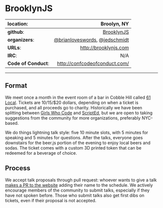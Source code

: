 # BrooklynJS

| **location**:         | Broolyn, NY                            |
|:----------------------|---------------------------------------:|
| **github**:           | [BrooklynJS](https://github.com/brooklynjs/) |
| **organizers**:       | [@brianloveswords](https://twitter.com/brianloveswords), [@jedschmidt](https://twitter.com/jedschmidt)                 |
| **URLs**:             | http://brooklynjs.com                  |
| **IRC**:              | N/A                                    |
| **Code of Conduct**:  | http://confcodeofconduct.com/          |

---------------------------

## Format

We meet once a month in the event room of a bar in Cobble Hill called [61 Local](http://www.61local.com/). Tickets are $10/$15/$20 dollars, depending on when a ticket is purchased, and all proceeds go to charity. Historically we have been splitting between [Girls Who Code](http://www.girlswhocode.com/) and [ScriptEd](http://scripted.org/), but we are open to taking suggestions from the community for more organizations, preferably NYC-based.

We do things lightning talk style: five 10 minute slots, with 5 minutes for speaking and 5 minutes for questions. After the talks, everyone goes downstairs for the beer.js portion of the evening to enjoy local beers and sodas. The ticket comes with a custom 3D printed token that can be redeemed for a beverage of choice.

## Process

We accept talk proposals through pull request: whoever wants to give a talk [makes a PR to the website](https://github.com/brooklynjs/brooklynjs.github.io) adding their name to the schedule. We actively encourage members of the community to submit talks, especially if they have not spoken before. Those who submit talks also get first dibs on tickets, even if their proposal is not accepted.
